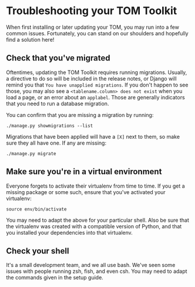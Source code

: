 # Troubleshooting your TOM Toolkit

When first installing or later updating your TOM, you may run into a few common issues. Fortunately, you can stand on our 
shoulders and hopefully find a solution here!


## Check that you've migrated

Oftentimes, updating the TOM Toolkit requires running migrations. Usually, a directive to do so will be included in the 
release notes, or Django will remind you that `You have unapplied migrations`. If you don't happen to see those, you may 
also see a `<tablename.column> does not exist` when you load a page, or an error about an `applabel`. Those are generally 
indicators that you need to run a database migration.

You can confirm that you are missing a migration by running:

```
./manage.py showmigrations --list
```

Migrations that have been applied will have a `[X]` next to them, so make sure they all have one. If any are missing:

```
./manage.py migrate
```


## Make sure you're in a virtual environment

Everyone forgets to activate their virtualenv from time to time. If you get a missing package or some such, ensure that 
you've activated your virtualenv:

```
source env/bin/activate
```

You may need to adapt the above for your particular shell. Also be sure that the virtualenv was created with a compatible 
version of Python, and that you installed your dependencies into that virtualenv.


## Check your shell

It's a small development team, and we all use bash. We've seen some issues with people running zsh, fish, and even csh. 
You may need to adapt the commands given in the setup guide.